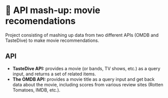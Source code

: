# :movie_camera: API mash-up: movie recomendations 

Project consisting of mashing up data from two different APIs (OMDB and TasteDive) to make movie recommendations.

## API

* **TasteDive API:** provides a movie (or bands, TV shows, etc.) as a query input, and returns a set of related items.
* **The OMDB API:** provides a movie title as a query input and get back data about the movie, including scores from various review sites (Rotten Tomatoes, IMDB, etc.).
